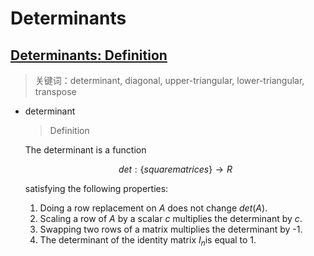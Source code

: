 # Determinants

## [Determinants: Definition](http://textbooks.math.gatech.edu/ila/determinants-definitions-properties.html)

> 关键词：determinant, diagonal, upper-triangular, lower-triangular, transpose

- determinant

  > Definition

  The determinant is a function

  $$
  det: \left\{ square matrices \right\} \rightarrow R
  $$

  satisfying the following properties:

  1. Doing a row replacement on $A$ does not change $det(A)$.
  2. Scaling a row of $A$ by a scalar $c$ multiplies the determinant by $c$.
  3. Swapping two rows of a matrix multiplies the determinant by -1.
  4. The determinant of the identity matrix $I_{n}$is equal to 1.
